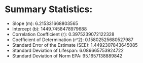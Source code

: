 # Summary Statistics:
- Slope (m): 6.215331668803565
- Intercept (b): 1449.7458478979688
- Correlation Coefficient (r): 0.3975239072122328
- Coefficient of Determination (r^2): 0.15802525680527987
- Standard Error of the Estimate (SEE): 1.4492307843645085
- Standard Deviation of Lifespan: 6.086665753924722
- Standard Deviation of Norm EPA: 95.1657138889842